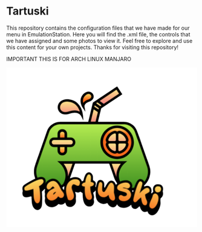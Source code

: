 # Tartuski
This repository contains the configuration files that we have made for our menu in EmulationStation. Here you will find the .xml file, the controls that we have assigned and some photos to view it. Feel free to explore and use this content for your own projects. Thanks for visiting this repository!

IMPORTANT THIS IS FOR ARCH LINUX MANJARO



<p align="center">
  <img src="logo.png" />
</p>




